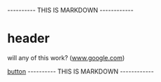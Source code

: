 ---------- THIS IS MARKDOWN ------------
<h1>header</h1>

will any of this work?
(www.google.com)

<a href="www.google.com">button</a>
---------- THIS IS MARKDOWN ------------
